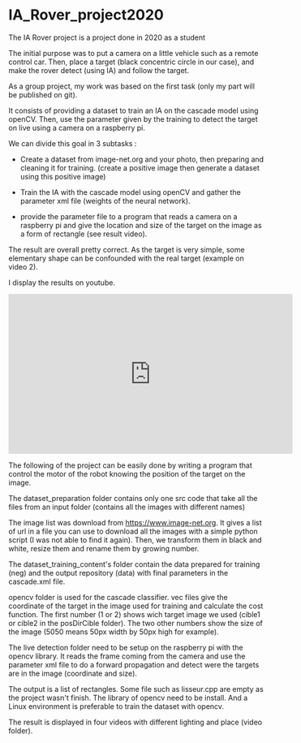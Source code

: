 # IA_Rover_project2020
The IA Rover project is a project done in 2020 as a student

The initial purpose was to put a camera on a little vehicle such as a remote control car.
Then, place a target (black concentric circle in our case), and make the rover detect (using IA) and follow the target.


As a group project, my work was based on the first task (only my part will be published on git).


It consists of providing a dataset to train an IA on the cascade model using openCV.
Then, use the parameter given by the training to detect the target on live using a camera on a raspberry pi.


We can divide this goal in 3 subtasks : 

- Create a dataset from image-net.org and your photo, then preparing and cleaning it for training. (create a positive image then generate a dataset using this positive image)

- Train the IA with the cascade model using openCV and gather the parameter xml file (weights of the neural network).

- provide the parameter file to a program that reads a camera on a raspberry pi and give the location and size of the target on the image as a form of rectangle (see result video).


The result are overall pretty correct. As the target is very simple, some elementary shape can be confounded with the real target (example on video 2).

I display the results on youtube.
<iframe width="560" height="315" src="https://www.youtube.com/embed/s6oeftHc4Rc" title="YouTube video player" frameborder="0" allow="accelerometer; autoplay; clipboard-write; encrypted-media; gyroscope; picture-in-picture; web-share" allowfullscreen></iframe>

The following of the project can be easily done by writing a program that control the motor of the robot knowing the position of the target on the image.


The dataset_preparation folder contains only one src code that take all the files from an input folder (contains all the images with different names)

The image list was download from https://www.image-net.org. It gives a list of url in a file you can use to download all the images with a simple python script (I was not able to find it again). Then, we transform them in black and white, resize them and rename them by growing number.

The dataset_training_content's folder contain the data prepared for training (neg) and the output repository (data) with final parameters in the cascade.xml file.

opencv folder is used for the cascade classifier.
vec files give the coordinate of the target in the image used for training and calculate the cost function.
The first number (1 or 2) shows wich target image we used (cible1 or cible2 in the posDirCible folder).
The two other numbers show the size of the image (5050 means 50px width by 50px high for example).

The live detection folder need to be setup on the raspberry pi with the opencv library. It reads the frame coming from the camera and use the parameter xml file to do a forward propagation and detect were the targets are in the image (coordinate and size).

The output is a list of rectangles. Some file such as lisseur.cpp are empty as the project wasn't finish.
The library of opencv need to be install. And a Linux environment is preferable to train the dataset with opencv.


The result is displayed in four videos with different lighting and place (video folder).
